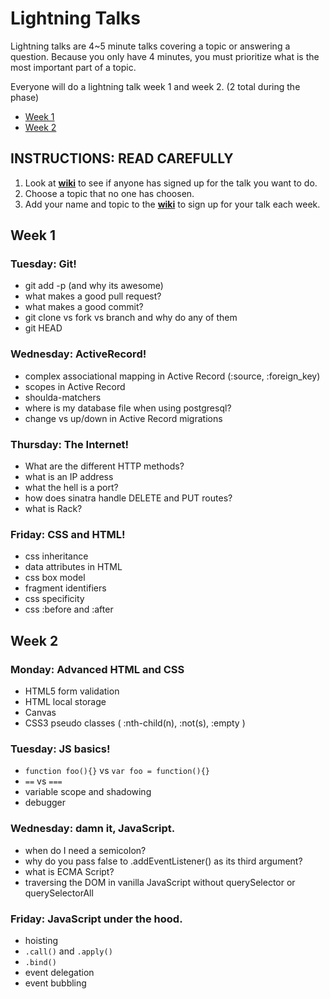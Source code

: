 # Lightning Talks

Lightning talks are 4~5 minute talks covering a topic or answering a question.
Because you only have 4 minutes, you must prioritize what is the most important
part of a topic.

Everyone will do a lightning talk week 1 and week 2. (2 total during the
phase)

- [Week 1](#week-1)
- [Week 2](#week-2)

## INSTRUCTIONS: READ CAREFULLY

1. Look at **[wiki](../../../wiki/Talks)** to see if anyone has signed up
for the talk you want to do.
2. Choose a topic that no one has choosen.
3. Add your name and topic to the **[wiki](../../wiki/Talks)** to
sign up for your talk each week.

## Week 1

### Tuesday: Git!

- git add -p (and why its awesome)
- what makes a good pull request?
- what makes a good commit?
- git clone vs fork vs branch and why do any of them
- git HEAD

### Wednesday: ActiveRecord!

- complex associational mapping in Active Record (:source, :foreign_key)
- scopes in Active Record
- shoulda-matchers
- where is my database file when using postgresql?
- change vs up/down in Active Record migrations

### Thursday: The Internet!

- What are the different HTTP methods?
- what is an IP address
- what the hell is a port?
- how does sinatra handle DELETE and PUT routes?
- what is Rack?

### Friday: CSS and HTML!

- css inheritance
- data attributes in HTML
- css box model
- fragment identifiers
- css specificity
- css :before and :after

## Week 2

### Monday: Advanced HTML and CSS

- HTML5 form validation
- HTML local storage
- Canvas
- CSS3 pseudo classes ( :nth-child(n), :not(s), :empty )


### Tuesday: JS basics!

- `function foo(){}` vs `var foo = function(){}`
- `==` vs `===`
- variable scope and shadowing
- debugger

### Wednesday: damn it, JavaScript.

- when do I need a semicolon?
- why do you pass false to .addEventListener() as its third argument?
- what is ECMA Script?
- traversing the DOM in vanilla JavaScript without querySelector or querySelectorAll

### Friday: JavaScript under the hood.

- hoisting
- `.call()` and `.apply()`
- `.bind()`
- event delegation
- event bubbling
